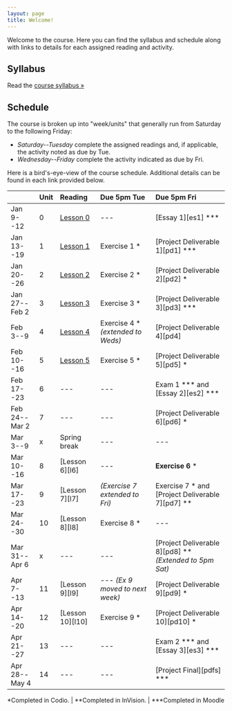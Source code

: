 ```yaml
---
layout: page
title: Welcome!
---
```

Welcome to the course. Here you can find the syllabus and schedule along with links to details for each assigned reading and activity.

## Syllabus

Read the [course syllabus &raquo;](/docs/syllabus.pdf)

## Schedule

The course is broken up into "week/units" that generally run from Saturday to the following Friday:

* *Saturday--Tuesday* complete the assigned readings and, if applicable, the activity noted as due by Tue.
* *Wednesday--Friday* complete the activity indicated as due by Fri.

Here is a bird's-eye-view of the course schedule. Additional details can be found in each link provided below.

|               | Unit | Reading            | Due 5pm Tue     | Due 5pm Fri                                              |
|---------------|:-----|:-------------------|:----------------|:---------------------------------------------------------|
| Jan 9--12     | 0    | [Lesson 0][l0]     | ---             | [Essay 1][es1] \*\*\*                                    |
| Jan 13--19    | 1    | [Lesson 1][l1]     | Exercise 1 *    | [Project Deliverable 1][pd1] \*\*\*                      |
| Jan 20--26    | 2    | [Lesson 2][l2]     | Exercise 2 *    | [Project Deliverable 2][pd2] *                           |
| Jan 27--Feb 2 | 3    | [Lesson 3][l3]     | Exercise 3 *    | [Project Deliverable 3][pd3] \*\*\*                      |
| Feb 3--9      | 4    | [Lesson 4][l4]     | Exercise 4 * *(extended to Weds)* | [Project Deliverable 4][pd4]           |
| Feb 10--16    | 5    | [Lesson 5][l5]     | Exercise 5 *    | [Project Deliverable 5][pd5] *                           |
| Feb 17--23    | 6    | ---                | ---             | Exam 1 \*\*\* and [Essay 2][es2] \*\*\*                  |
| Feb 24--Mar 2 | 7    | ---                | ---             | [Project Deliverable 6][pd6] *                           |
| Mar 3--9      | x    | Spring break       | ---             | ---                                                      |
| Mar 10--16    | 8    | [Lesson 6][l6]     | ---             | **Exercise 6** \*                                        |
| Mar 17--23    | 9    | [Lesson 7][l7]     | *(Exercise 7 extended to Fri)* | Exercise 7 *  and [Project Deliverable 7][pd7] ** |
| Mar 24--30    | 10   | [Lesson 8][l8]     | Exercise 8 *    | ---                                                      |
| Mar 31--Apr 6 | x    | ---                | ---             | [Project Deliverable 8][pd8] ** *(Extended to 5pm Sat)*  |
| Apr 7--13     | 11   | [Lesson 9][l9]     | --- *(Ex 9 moved to next week)* | [Project Deliverable 9][pd9] *           |
| Apr 14--20    | 12   | [Lesson 10][l10]   | Exercise 9 *    | [Project Deliverable 10][pd10] *                         |
| Apr 21--27    | 13   | ---                | ---             | Exam 2 *** and [Essay 3][es3] \*\*\*                     |
| Apr 28--May 4 | 14   | ---                | ---             | [Project Final][pdfs] \*\*\*                             |


\*Completed in Codio. \| \*\*Completed in InVision. \| \*\*\*Completed in Moodle

[l0]: /lessons/00-introduction.html
[l1]: /lessons/01-mobile-first.html
[l2]: /lessons/02-layout.html
[l3]: /lessons/03-microlayouts.html
[l4]: /lessons/04-krug.html
[l5]: /lessons/05-wordpress-themes.html

[mp1]: /activities/mp01.html
[mp2]: /activities/mp02.html
[mp3]: /activities/mp03.html
[mp4]: /activities/mp05.html
[mp5]: /activities/mp04.html
